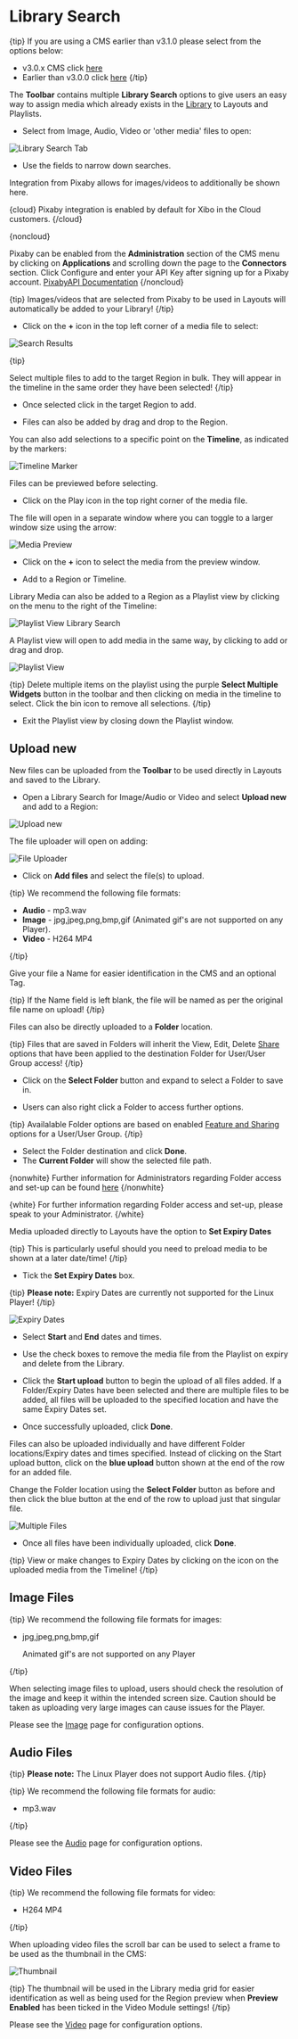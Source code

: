 <!--toc=layouts-->

# Library Search

{tip}
If you are using a CMS earlier than v3.1.0 please select from the options below:

- v3.0.x CMS click [here](layouts_library_search_3.html)
- Earlier than v3.0.0 click [here](layouts_library_search_2.0)
  {/tip}

The **Toolbar** contains multiple **Library Search** options to give users an easy way to assign media which already exists in the [Library](media_library.html) to Layouts and Playlists.

- Select from Image, Audio, Video or 'other media' files to open:


![Library Search Tab](img/v3.1_layouts_library_search.png)

- Use the fields to narrow down searches.


Integration from Pixaby allows for images/videos to additionally be shown here.

{cloud}
Pixaby integration is enabled by default for Xibo in the Cloud customers.
{/cloud}

{noncloud}

Pixaby can be enabled from the **Administration** section of the CMS menu by clicking on **Applications** and scrolling down the page to the **Connectors** section. Click Configure and enter your API Key after signing up for a Pixaby account. [PixabyAPI Documentation](https://pixabay.com/api/docs/)
{/noncloud}

{tip}
Images/videos that are selected from Pixaby to be used in Layouts will automatically be added to your Library!
{/tip}

- Click on the **+** icon in the top left corner of a media file to select: 


![Search Results](img/v3.1_layouts_search_results.png)

{tip}

Select multiple files to add to the target Region in bulk. They will appear in the timeline in the same order they have been selected!
{/tip}

- Once selected click in the target Region to add.

- Files can also be added by drag and drop to the Region.

You can also add selections to a specific point on the **Timeline**, as indicated by the markers:

![Timeline Marker](img/v3.1_layouts_search_timeline_marker.png)

Files can be previewed before selecting. 

- Click on the Play icon in the top right corner of the media file. 

The file will open in a separate window where you can toggle to a larger window size using the arrow:

![Media Preview](img/v3.1_layouts_media_preview.png)

- Click on the **+** icon to select the media from the preview window.

- Add to a Region or Timeline.

Library Media can also be added to a Region as a Playlist view by clicking on the menu to the right of the Timeline:

![Playlist View Library Search](img/v3.1_layouts_playlist_timeline.png)

A Playlist view will open to add media in the same way, by clicking to add or drag and drop.

![Playlist View](img/v3.1_layouts_playlist_view.png)

{tip}
Delete multiple items on the playlist using the purple **Select Multiple Widgets** button in the toolbar and then clicking on media in the timeline to select. Click the bin icon to remove all selections.
{/tip}

- Exit the Playlist view by closing down the Playlist window.

## Upload new

New files can be uploaded from the **Toolbar** to be used directly in Layouts and saved to the Library.

- Open a Library Search for Image/Audio or Video and select **Upload new** and add to a Region:

![Upload new](img/v3.1_layouts_media_uploadnew.png)



The file uploader will open on adding:

![File Uploader](img/v3.1_layouts_media_uploader.png)

- Click on **Add files** and select the file(s) to upload.

{tip}
We recommend the following file formats:

- **Audio** - mp3.wav
- **Image** - jpg,jpeg,png,bmp,gif (Animated gif's are not supported on any Player).
- **Video** - H264 MP4

{/tip}

Give your file a Name for easier identification in the CMS and an optional Tag.

{tip}
If the Name field is left blank, the file will be named as per the original file name on upload!
{/tip}

Files can also be directly uploaded to a **Folder** location.

{tip}
Files that are saved in Folders will inherit the View, Edit, Delete [Share](https://xibo.org.uk/manual/en/users_features_and_sharing.html) options that have been applied to the destination Folder for User/User Group access!
{/tip}

- Click on the **Select Folder** button and expand to select a Folder to save in.

- Users can also right click a Folder to access further options.

{tip}
Availalable Folder options are based on enabled [Feature and Sharing](https://xibo.org.uk/manual/en/users_features_and_sharing.html) options for a User/User Group.
{/tip}

- Select the Folder destination and click **Done**.
- The **Current Folder** will show the selected file path.

{nonwhite}
Further information for Administrators regarding Folder access and set-up can be found [here](https://xibo.org.uk/docs/setup/folders-administration)
{/nonwhite}

{white}
For further information regarding Folder access and set-up, please speak to your Administrator.
{/white}

Media uploaded directly to Layouts have the option to **Set Expiry Dates**

{tip}
This is particularly useful should you need to preload media to be shown at a later date/time!
{/tip}

- Tick the **Set Expiry Dates** box.

{tip}
**Please note:** Expiry Dates are currently not supported for the Linux Player!
{/tip}

![Expiry Dates](C:\Users\Natasha\Documents\GitHub\xibo-manual\source\en\img\v3_media_image_expiry_dates.png)

- Select **Start** and **End** dates and times.

- Use the check boxes to remove the media file from the Playlist on expiry and delete from the Library.


- Click the **Start upload** button to begin the upload of all files added. If a Folder/Expiry Dates have been selected and there are multiple files to be added, all files will be uploaded to the specified location and have the same Expiry Dates set.
- Once successfully uploaded, click **Done**.

Files can also be uploaded individually and have different Folder locations/Expiry dates and times specified.
Instead of clicking on the Start upload button, click on the **blue upload** button shown at the end of the row for an added file. 

Change the Folder location using the **Select Folder** button as before and then click the blue button at the end of the row to upload just that singular file.

![Multiple Files](C:\Users\Natasha\Documents\GitHub\xibo-manual\source\en\img\v3_media_image_multiple_files.png)

- Once all files have been individually uploaded, click **Done**.

{tip}
View or make changes to Expiry Dates by clicking on the icon on the uploaded media from the Timeline!
{/tip}

## Image Files

{tip}
We recommend the following file formats for images:

- jpg,jpeg,png,bmp,gif

  Animated gif's are not supported on any Player

{/tip}

When selecting image files to upload, users should check the resolution of the image and keep it within the intended screen size. Caution should be taken as uploading very large images can cause issues for the Player.

Please see the [Image](media_module_image.html) page for configuration options.

## Audio Files

{tip}
**Please note:** The Linux Player does not support Audio files.
{/tip}

{tip}
We recommend the following file formats for audio:

- mp3.wav

{/tip}

Please see the [Audio](media_module_audio.html) page for configuration options.

## Video Files

{tip}
We recommend the following file formats for video:

-  H264 MP4

{/tip}

When uploading video files the scroll bar can be used to select a frame to be used as the thumbnail in the CMS:

![Thumbnail](img/v3_media_video_thumbnail.png)

{tip}
The thumbnail will be used in the Library media grid for easier identification as well as being used for the Region preview when **Preview Enabled** has been ticked in the Video Module settings!
{/tip}

Please see the [Video](media_module_video.html) page for configuration options.